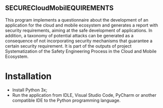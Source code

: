 ## SECURECloudMobilEQUIREMENTS

This program implements a questionnaire about the development of an application for 
the cloud and mobile ecosystem and generates a report with security requirements, aiming 
at the safe development of applications. In addition, a taxonomy of potential attacks can be 
generated as a consequence of not incorporating security mechanisms that guarantee a certain 
security requirement. It is part of the outputs of project Systematization of the Safety Engineering Process in the Cloud and Mobile Ecosystem.

 # Installation  
   * Install Python 3x;
   * Run the application from IDLE, Visual Studio Code, PyCharm or another compatible IDE to the Python programming language.

